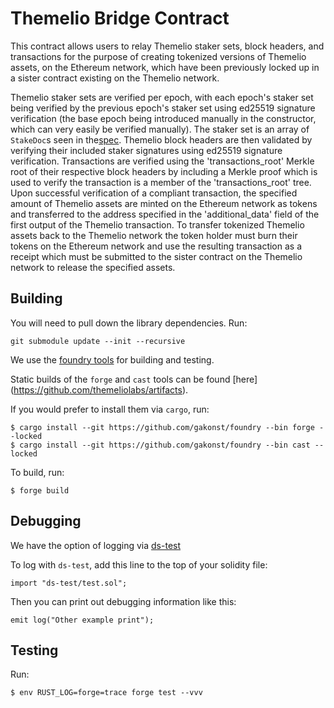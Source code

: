 # Themelio Bridge Contract

This contract allows users to relay Themelio staker sets, block headers, and transactions
for the purpose of creating tokenized versions of Themelio assets, on the Ethereum
network, which have been previously locked up in a sister contract existing on the Themelio
network.

Themelio staker sets are verified per epoch, with each epoch's staker set being verified by
the previous epoch's staker set using ed25519 signature verification (the base epoch being
introduced manually in the constructor, which can very easily be verified manually).
The staker set is an array of `StakeDoc`s seen in the[spec](https://docs.themelio.org/specifications/consensus-spec/#stakes).
Themelio block headers are then validated by verifying their included staker signatures
using ed25519 signature verification. Transactions are verified using the 'transactions_root'
Merkle root of their respective block headers by including a Merkle proof which is used to verify
the transaction is a member of the 'transactions_root' tree. Upon successful verification of
a compliant transaction, the specified amount of Themelio assets are minted on the
Ethereum network as tokens and transferred to the address specified in the
'additional_data' field of the first output of the Themelio transaction. To transfer
tokenized Themelio assets back to the Themelio network the token holder must burn their
tokens on the Ethereum network and use the resulting transaction as a receipt which must
be submitted to the sister contract on the Themelio network to release the specified assets.

## Building
You will need to pull down the library dependencies. Run:

```
git submodule update --init --recursive
```

We use the [foundry tools](https://github.com/gakonst/foundry) for building and testing.

Static builds of the `forge` and `cast` tools can be found [here]
(https://github.com/themeliolabs/artifacts).

If you would prefer to install them via `cargo`, run:

```
$ cargo install --git https://github.com/gakonst/foundry --bin forge --locked
$ cargo install --git https://github.com/gakonst/foundry --bin cast --locked
```




To build, run:
```
$ forge build
```


## Debugging

We have the option of logging via [ds-test](https://github.com/dapphub/ds-test)

To log with `ds-test`, add this line to the top of your solidity file:
```
import "ds-test/test.sol";
```

Then you can print out debugging information like this:
```
emit log("Other example print");
```


## Testing

Run:
```
$ env RUST_LOG=forge=trace forge test --vvv
```